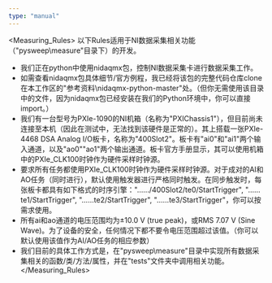```yaml
---
type: "manual"
---
```


<Measuring_Rules>
以下Rules适用于NI数据采集相关功能（"pysweep\measure"目录下）的开发。
- 我们正在python中使用nidaqmx包，控制NI数据采集卡进行数据采集工作。
- 如需查看nidaqmx包具体细节/官方例程，我已经将该包的完整代码仓库clone在本工作区的"参考资料\nidaqmx-python-master"处。（但你无需使用该目录中的文件，因为nidaqmx包已经安装在我们的Python环境中，你可以直接import。）
- 我们有一台型号为PXIe-1090的NI机箱（名称为"PXIChassis1"），但目前尚未连接至本机（因此在测试中，无法找到该硬件是正常的）。其上搭载一张PXIe-4468 DSA Analog I/O板卡，名称为"400Slot2"。板卡有"ai0"和"ai1"两个输入通道，以及"ao0""ao1"两个输出通道。板卡官方手册显示，其可以使用机箱中的PXIe_CLK100时钟作为硬件采样时钟源。
- 要求所有任务都使用PXIe_CLK100时钟作为硬件采样时钟源。对于成对的AI和AO任务（同时进行），默认使用触发器进行严格同时触发。在同步触发时，每张板卡都具有如下格式的时序引擎："……/400Slot2/te0/StartTrigger", "……te1/StartTrigger", "……te2/StartTrigger", "……te3/StartTrigger"，你可以按需求使用。
- 所有ai和ao通道的电压范围均为±10.0 V (true peak)，或RMS 7.07 V (Sine Wave)。为了设备的安全，任何情况下都不要令电压范围超过该值。（你可以默认使用该值作为AI/AO任务的相应参数）
- 我们目前的具体工作方式是，在"pysweep\measure\"目录中实现所有数据采集相关的函数/类/方法/属性，并在"tests"文件夹中调用相关功能。
</Measuring_Rules>
